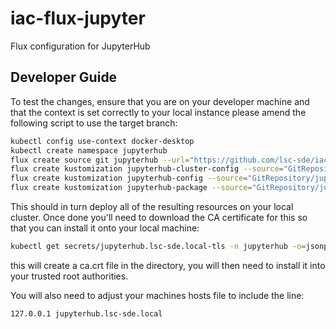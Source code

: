 # iac-flux-jupyter
Flux configuration for JupyterHub

## Developer Guide
To test the changes, ensure that you are on your developer machine and that the context is set correctly to your local instance please amend the following script to use the target branch:

```bash
kubectl config use-context docker-desktop
kubectl create namespace jupyterhub
flux create source git jupyterhub --url="https://github.com/lsc-sde/iac-flux-jupyter" --branch=main --namespace=jupyterhub
flux create kustomization jupyterhub-cluster-config --source="GitRepository/jupyterhub" --namespace=jupyterhub --path="./cluster/local" --interval=1m --prune=true --health-check-timeout=10m --wait=false
flux create kustomization jupyterhub-config --source="GitRepository/jupyterhub" --namespace=jupyterhub --path="./sources/config" --interval=1m --prune=true --health-check-timeout=10m --wait=false
flux create kustomization jupyterhub-package --source="GitRepository/jupyterhub" --namespace=jupyterhub --path="./sources/package" --interval=1m --prune=true --health-check-timeout=10m --wait=false
```

This should in turn deploy all of the resulting resources on your local cluster. Once done you'll need to download the CA certificate for this so that you can install it onto your local machine:

```bash
kubectl get secrets/jupyterhub.lsc-sde.local-tls -n jupyterhub -o=jsonpath="{.data.ca\.crt}" | base64 --decode > ca.crt
```

this will create a ca.crt file in the directory, you will then need to install it into your trusted root authorities.

You will also need to adjust your machines hosts file to include the line:

```
127.0.0.1 jupyterhub.lsc-sde.local
```